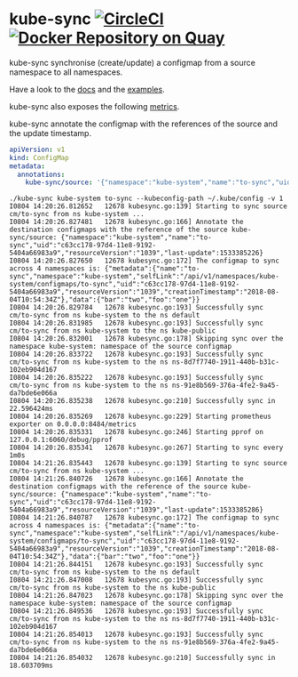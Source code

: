 # kube-sync [![CircleCI](https://circleci.com/gh/JulienBalestra/kube-sync.svg?style=svg)](https://circleci.com/gh/JulienBalestra/kube-sync) [![Docker Repository on Quay](https://quay.io/repository/julienbalestra/kube-sync/status "Docker Repository on Quay")](https://quay.io/repository/julienbalestra/kube-sync)

kube-sync synchronise (create/update) a configmap from a source namespace to all namespaces.

Have a look to the [docs](docs) and the [examples](examples).

kube-sync also exposes the following [metrics](docs/metrics.csv).

kube-sync annotate the configmap with the references of the source and the update timestamp.

```yaml
apiVersion: v1
kind: ConfigMap
metadata:
  annotations:
    kube-sync/source: '{"namespace":"kube-system","name":"to-sync","uid":"2ba4f600-883f-11e8-ae10-42010a10e004","resourceVersion":"47067967","last-update":1533203794}'
```

```text
./kube-sync kube-system to-sync --kubeconfig-path ~/.kube/config -v 1
I0804 14:20:26.812652   12678 kubesync.go:139] Starting to sync source cm/to-sync from ns kube-system ...
I0804 14:20:26.827481   12678 kubesync.go:166] Annotate the destination configmaps with the reference of the source kube-sync/source: {"namespace":"kube-system","name":"to-sync","uid":"c63cc178-97d4-11e8-9192-5404a66983a9","resourceVersion":"1039","last-update":1533385226}
I0804 14:20:26.827650   12678 kubesync.go:172] The configmap to sync across 4 namespaces is: {"metadata":{"name":"to-sync","namespace":"kube-system","selfLink":"/api/v1/namespaces/kube-system/configmaps/to-sync","uid":"c63cc178-97d4-11e8-9192-5404a66983a9","resourceVersion":"1039","creationTimestamp":"2018-08-04T10:54:34Z"},"data":{"bar":"two","foo":"one"}}
I0804 14:20:26.829784   12678 kubesync.go:193] Successfully sync cm/to-sync from ns kube-system to the ns default
I0804 14:20:26.831985   12678 kubesync.go:193] Successfully sync cm/to-sync from ns kube-system to the ns kube-public
I0804 14:20:26.832001   12678 kubesync.go:178] Skipping sync over the namespace kube-system: namespace of the source configmap
I0804 14:20:26.833722   12678 kubesync.go:193] Successfully sync cm/to-sync from ns kube-system to the ns ns-8d7f7740-1911-440b-b31c-102eb904d167
I0804 14:20:26.835222   12678 kubesync.go:193] Successfully sync cm/to-sync from ns kube-system to the ns ns-91e8b569-376a-4fe2-9a45-da7bde6e066a
I0804 14:20:26.835238   12678 kubesync.go:210] Successfully sync in 22.596424ms
I0804 14:20:26.835269   12678 kubesync.go:229] Starting prometheus exporter on 0.0.0.0:8484/metrics
I0804 14:20:26.835331   12678 kubesync.go:246] Starting pprof on 127.0.0.1:6060/debug/pprof
I0804 14:20:26.835341   12678 kubesync.go:267] Starting to sync every 1m0s
I0804 14:21:26.835443   12678 kubesync.go:139] Starting to sync source cm/to-sync from ns kube-system ...
I0804 14:21:26.840726   12678 kubesync.go:166] Annotate the destination configmaps with the reference of the source kube-sync/source: {"namespace":"kube-system","name":"to-sync","uid":"c63cc178-97d4-11e8-9192-5404a66983a9","resourceVersion":"1039","last-update":1533385286}
I0804 14:21:26.840787   12678 kubesync.go:172] The configmap to sync across 4 namespaces is: {"metadata":{"name":"to-sync","namespace":"kube-system","selfLink":"/api/v1/namespaces/kube-system/configmaps/to-sync","uid":"c63cc178-97d4-11e8-9192-5404a66983a9","resourceVersion":"1039","creationTimestamp":"2018-08-04T10:54:34Z"},"data":{"bar":"two","foo":"one"}}
I0804 14:21:26.844151   12678 kubesync.go:193] Successfully sync cm/to-sync from ns kube-system to the ns default
I0804 14:21:26.847008   12678 kubesync.go:193] Successfully sync cm/to-sync from ns kube-system to the ns kube-public
I0804 14:21:26.847023   12678 kubesync.go:178] Skipping sync over the namespace kube-system: namespace of the source configmap
I0804 14:21:26.849536   12678 kubesync.go:193] Successfully sync cm/to-sync from ns kube-system to the ns ns-8d7f7740-1911-440b-b31c-102eb904d167
I0804 14:21:26.854013   12678 kubesync.go:193] Successfully sync cm/to-sync from ns kube-system to the ns ns-91e8b569-376a-4fe2-9a45-da7bde6e066a
I0804 14:21:26.854032   12678 kubesync.go:210] Successfully sync in 18.603709ms
```
